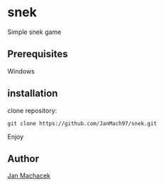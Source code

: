 # snek

Simple snek game

## Prerequisites

Windows

## installation

clone repository:
```
git clone https://github.com/JanMach97/snek.git
```

Enjoy


## Author

[Jan Machacek](https://github.com/JanMach97)
